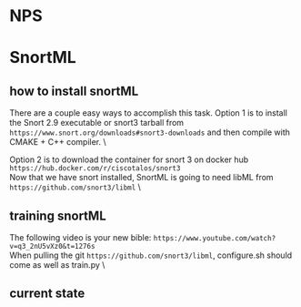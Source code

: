 # NPS
# SnortML
## how to install snortML
There are a couple easy ways to accomplish this task. Option 1 is to install the Snort 2.9 executable or snort3 tarball from `https://www.snort.org/downloads#snort3-downloads` and then compile with CMAKE + C++ compiler. \


Option 2 is to download the container for snort 3 on docker hub `https://hub.docker.com/r/ciscotalos/snort3` \
Now that we have snort installed, SnortML is going to need libML from `https://github.com/snort3/libml` \
## training snortML
The following video is your new bible: `https://www.youtube.com/watch?v=q3_2nU5vXz0&t=1276s` \
When pulling the git `https://github.com/snort3/libml`, configure.sh should come as well as train.py \



## current state
